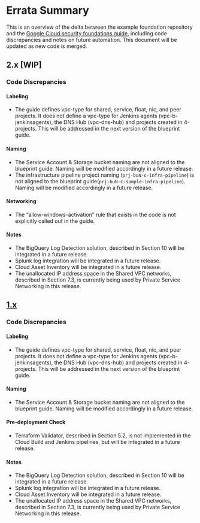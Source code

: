 # Errata Summary
This is an overview of the delta between the example foundation repository and the [Google Cloud security foundations guide](https://services.google.com/fh/files/misc/google-cloud-security-foundations-guide.pdf), including code discrepancies and notes on future automation. This document will be updated as new code is merged.

## 2.x [WIP]
### Code Discrepancies

#### Labeling
- The guide defines vpc-type for shared, service, float, nic, and peer projects. It does not define a vpc-type for Jenkins agents (vpc-b-jenkinsagents), the DNS Hub (vpc-dns-hub) and projects created in 4-projects.
This will be addressed in the next version of the blueprint guide.

#### Naming
- The Service Account & Storage bucket naming are not aligned to the blueprint guide. Naming will be modified accordingly in a future release.
- The infrastructure pipeline project naming (`prj-buN-c-infra-pipeline`) is not aligned to the blueprint guide(`prj-buN-c-sample-infra-pipeline`). Naming will be modified accordingly in a future release.

#### Networking
- The “allow-windows-activation” rule that exists in the code is not explicitly called out in the guide.

#### Notes
- The BigQuery Log Detection solution, described in Section 10 will be integrated in a future release.
- Splunk log integration will be integrated in a future release.
- Cloud Asset Inventory will be integrated in a future release.
- The unallocated IP address space in the Shared VPC networks, described in Section 7.3, is currently being used by Private Service Networking in this release.

## [1.x](https://github.com/terraform-google-modules/terraform-example-foundation/releases/tag/v1.0.0)
### Code Discrepancies

#### Labeling
- The guide defines vpc-type for shared, service, float, nic, and peer projects. It does not define a vpc-type for Jenkins agents (vpc-b-jenkinsagents), the DNS Hub (vpc-dns-hub) and projects created in 4-projects.
This will be addressed in the next version of the blueprint guide.

#### Naming
- The Service Account & Storage bucket naming are not aligned to the blueprint guide. Naming will be modified accordingly in a future release.

#### Pre-deployment Check
- Terraform Validator, described in Section 5.2, is not implemented in the Cloud Build and Jenkins pipelines, but will be integrated in a future release.

#### Notes
- The BigQuery Log Detection solution, described in Section 10 will be integrated in a future release.
- Splunk log integration will be integrated in a future release.
- Cloud Asset Inventory will be integrated in a future release.
- The unallocated IP address space in the Shared VPC networks, described in Section 7.3, is currently being used by Private Service Networking in this release.

